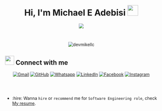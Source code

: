 <h1 align="center">Hi, I'm Michael E Adebisi <img src="https://media.giphy.com/media/hvRJCLFzcasrR4ia7z/giphy.gif" width="35"></h1>
<p align="center">
  <a href="https://github.com/DenverCoder1/readme-typing-svg"><img src="https://readme-typing-svg.herokuapp.com?lines=Software+Engineer;Competitive+Programmer;Algorithms%20|%20Blockchain%20;Distributed+Systems%20|%20Machine+Learning%20|;Learner%20of%20new%20things&center=true&width=500&height=50"></a>
</p>


<br>

<p align="center"> 
	<img src="https://komarev.com/ghpvc/?username=devmikellc&label=Profile%20views&color=0e75b6&style=plastic" alt="devmikellc" /> 
	<!-- <a href = "https://commits.top/nigeria.html" target="_blank">
		<img src="https://enfsgag3ayy6w9q.m.pipedream.net/&style=plastic" alt="devmikellc" target="_blank"/> 
	</a> -->
</p>


## <img src="https://media.giphy.com/media/iY8CRBdQXODJSCERIr/giphy.gif" width="30px"> Connect with me
<p align="center">
	<a href="mailto:hello@devmike.wtf"><img img src="https://img.shields.io/badge/gmail-%23EA4335.svg?style=plastic&logo=gmail&logoColor=white" alt="Gmail"/></a>
	<a href="https://github.com/devmikellc"><img src="https://img.shields.io/badge/github-%23181717.svg?style=plastic&logo=github&logoColor=white" alt="GitHub"/></a>
	<a href="https://wa.me/08174228541"><img src="https://img.shields.io/badge/whatsapp-%2325D366.svg?style=plastic&logo=whatsapp&logoColor=white" alt="Whatsapp"/></a>
	<a href="https://www.linkedin.com/in/mikeadebisi/"><img src="https://img.shields.io/badge/linkedin-%230A66C2.svg?style=plastic&logo=linkedin&logoColor=white" alt="LinkedIn"/></a>
	<a href="https://www.facebook.com/devmikellc"><img src="https://img.shields.io/badge/facebook-%231877F2.svg?style=plastic&logo=facebook&logoColor=white" alt="Facebook"/></a>
	<a href="https://www.instagram.com/devmikellc/"><img src="https://img.shields.io/badge/instagram-%23E4405F.svg?style=plastic&logo=instagram&logoColor=white" alt="Instagram"/></a>
</p>

<br>
<br>

- :hire: Wanna `hire` or `recommend` me for `Software Engineering role`, check [My resume](https://docs.google.com/document/d/1z6p8demKM-rslYWoD_pd4BTf8Tqx7yWePF2m81X8lM8/edit).


